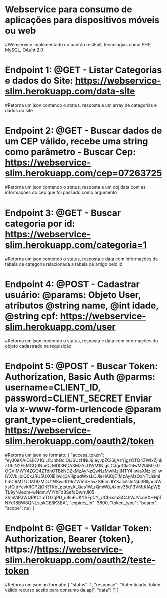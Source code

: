 # Webservice para consumo de aplicações para dispositivos móveis ou web
#Webservice implementado no padrão restFull, tecnologias como PHP, MySQL, OAuht 2.0

# Endpoint 1: @GET - Listar Categorias e dados do Site: https://webservice-slim.herokuapp.com/data-site
#Retorna um json contendo o status, resposta e um array de categorias e dados do site

# Endpoint 2: @GET - Buscar dados de um CEP válido, recebe uma string como parâmetro - Buscar Cep: https://webservice-slim.herokuapp.com/cep=07263725
#Retorna um json contendo o status, resposta e um obj data com as informações do cep que foi passado como argumento

# Endpoint 3: @GET - Buscar categoria por id:  https://webservice-slim.herokuapp.com/categoria=1
#Retorna um json contendo o status, resposta e data com informações da tabela de categoria relacionada a tabela de artigo pelo id

# Endpoint 4: @POST - Cadastrar usuário: @params: Objeto User, atributos @string name, @int idade, @string cpf: https://webservice-slim.herokuapp.com/user
#Retorna um json contendo o status, resposta e data com informações do objeto cadastrado na requisição

# Endpoint 5: @POST - Buscar Token: Authorization, Basic Auth @parms: username=CLIENT_ID, password=CLIENT_SECRET Enviar via x-www-form-urlencode @param grant_type=client_credentials, https://webservice-slim.herokuapp.com/oauth2/token

#Retorna um json no formato: 
{
    "access_token": "eyJ0eXAiOiJKV1QiLCJhbGciOiJSUzI1NiJ9.eyJpZCI6IjAzYjgzOTQ4ZWIxZjhkZDhlN2E5MGQ0NmQzMDI3NDA3MzAzOWM1NjgiLCJqdGkiOiIwM2I4Mzk0OGViMWY4ZGQ4ZTdhOTBkNDZkMzAyNzQwNzMwMzljNTY4IiwiaXNzIjoiIiwiYXVkIjoiQ0xJRU5UX0lEIiwic3ViIjpudWxsLCJleHAiOjE1MzAyMzQxNTUsImlhdCI6MTUzMDIzMDU1NSwidG9rZW5fdHlwZSI6ImJlYXJlciIsInNjb3BlIjpudWxsfQ.jrYevkfIGP2jOrRTKbLptstpyALQes1W_rQmW0_4xmv35d13VMtKIApWETL9yNJecm-wNdmvV1YhFd8SefoDwrrJl05-3hmViRJWQRKC1mTOzqPD_u8luFUKYSFpCY_UCbxsm3iC4hWJVcoVXHHpTNYd18BW8QNLstskGE8K3BA",
    "expires_in": 3600,
    "token_type": "bearer",
    "scope": null
}

# Endpoint 6: @GET - Validar Token: Authorization, Bearer {token}, https://https://webservice-slim.herokuapp.com/oauth2/teste-token
#Retorna um json no formato:
{
    "status": 1,
    "response": "Autenticado, token válido recurso aceito para consumo da api",
    "data": []
}
